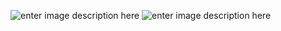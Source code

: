 ﻿![enter image description here](https://i.imgur.com/llUQrKk.jpg)
![enter image description here](https://i.imgur.com/hvkQkY6.jpg)
